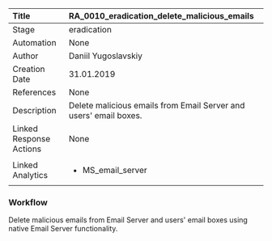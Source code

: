 | Title          | RA_0010_eradication_delete_malicious_emails                                                                                                      |
|:---------------|:-----------------------------------------------------------------------------------------------------------------|
| Stage    | eradication                                                            |
| Automation | None |
| Author    | Daniil Yugoslavskiy                                                          |
| Creation Date    | 31.01.2019                                            |
| References     | None</ul>                                  |
| Description    | Delete malicious emails from Email Server and users' email boxes.                                                               |
| Linked Response Actions | None |
| Linked Analytics |<ul><li>MS_email_server</li></ul> |


### Workflow

Delete malicious emails from Email Server and users' email boxes using native Email Server functionality.

